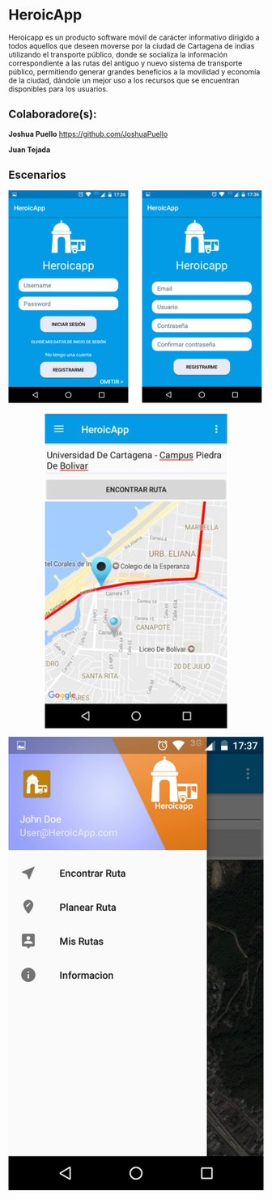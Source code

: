 # HeroicApp

Heroicapp es un producto software móvil de carácter informativo dirigido a todos aquellos que deseen moverse por la ciudad de Cartagena de indias utilizando el transporte público, donde se socializa la información correspondiente a las rutas del antiguo y nuevo sistema de transporte público, permitiendo generar grandes beneficios a la movilidad y economía de la ciudad, dándole un mejor uso a los recursos que se encuentran disponibles para los usuarios.   

## Colaboradore(s):

**Joshua Puello** https://github.com/JoshuaPuello

**Juan Tejada**

## Escenarios

<p align="center">
    <img src="docs/init.png" alt="view" />
</p>

<p align="center">
    <img src="docs/main.png" alt="view" />
</p>

<p align="center">
    <img src="docs/menu.png" alt="view" />
</p>



